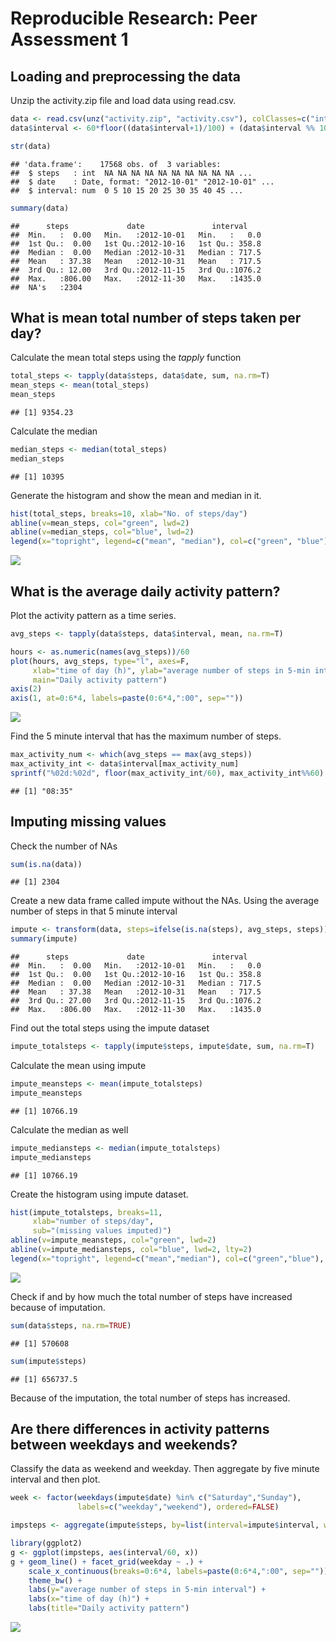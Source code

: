 # Reproducible Research: Peer Assessment 1


## Loading and preprocessing the data
Unzip the activity.zip file and load data using read.csv.

```r
data <- read.csv(unz("activity.zip", "activity.csv"), colClasses=c("integer", "Date", "integer"))
data$interval <- 60*floor((data$interval+1)/100) + (data$interval %% 100)

str(data)
```

```
## 'data.frame':	17568 obs. of  3 variables:
##  $ steps   : int  NA NA NA NA NA NA NA NA NA NA ...
##  $ date    : Date, format: "2012-10-01" "2012-10-01" ...
##  $ interval: num  0 5 10 15 20 25 30 35 40 45 ...
```

```r
summary(data)
```

```
##      steps             date               interval     
##  Min.   :  0.00   Min.   :2012-10-01   Min.   :   0.0  
##  1st Qu.:  0.00   1st Qu.:2012-10-16   1st Qu.: 358.8  
##  Median :  0.00   Median :2012-10-31   Median : 717.5  
##  Mean   : 37.38   Mean   :2012-10-31   Mean   : 717.5  
##  3rd Qu.: 12.00   3rd Qu.:2012-11-15   3rd Qu.:1076.2  
##  Max.   :806.00   Max.   :2012-11-30   Max.   :1435.0  
##  NA's   :2304
```

## What is mean total number of steps taken per day?
Calculate the mean total steps using the *tapply* function

```r
total_steps <- tapply(data$steps, data$date, sum, na.rm=T)
mean_steps <- mean(total_steps)
mean_steps
```

```
## [1] 9354.23
```

Calculate the median 

```r
median_steps <- median(total_steps)
median_steps
```

```
## [1] 10395
```

Generate the histogram and show the mean and median in it.


```r
hist(total_steps, breaks=10, xlab="No. of steps/day")
abline(v=mean_steps, col="green", lwd=2)
abline(v=median_steps, col="blue", lwd=2)
legend(x="topright", legend=c("mean", "median"), col=c("green", "blue"), bty="n", lwd=3)
```

![](PA1_template_files/figure-html/unnamed-chunk-4-1.png) 


## What is the average daily activity pattern?
Plot the activity pattern as a time series.

```r
avg_steps <- tapply(data$steps, data$interval, mean, na.rm=T)

hours <- as.numeric(names(avg_steps))/60
plot(hours, avg_steps, type="l", axes=F,
     xlab="time of day (h)", ylab="average number of steps in 5-min interval",
     main="Daily activity pattern")
axis(2)
axis(1, at=0:6*4, labels=paste(0:6*4,":00", sep=""))
```

![](PA1_template_files/figure-html/unnamed-chunk-5-1.png) 

Find the 5 minute interval that has the maximum number of steps.

```r
max_activity_num <- which(avg_steps == max(avg_steps))
max_activity_int <- data$interval[max_activity_num]
sprintf("%02d:%02d", floor(max_activity_int/60), max_activity_int%%60)
```

```
## [1] "08:35"
```
## Imputing missing values
Check the number of NAs

```r
sum(is.na(data))
```

```
## [1] 2304
```
Create a new data frame called impute without the NAs. Using the average number of steps in that 5 minute interval

```r
impute <- transform(data, steps=ifelse(is.na(steps), avg_steps, steps))
summary(impute)
```

```
##      steps             date               interval     
##  Min.   :  0.00   Min.   :2012-10-01   Min.   :   0.0  
##  1st Qu.:  0.00   1st Qu.:2012-10-16   1st Qu.: 358.8  
##  Median :  0.00   Median :2012-10-31   Median : 717.5  
##  Mean   : 37.38   Mean   :2012-10-31   Mean   : 717.5  
##  3rd Qu.: 27.00   3rd Qu.:2012-11-15   3rd Qu.:1076.2  
##  Max.   :806.00   Max.   :2012-11-30   Max.   :1435.0
```

Find out the total steps using the impute dataset

```r
impute_totalsteps <- tapply(impute$steps, impute$date, sum, na.rm=T)
```
Calculate the mean using impute

```r
impute_meansteps <- mean(impute_totalsteps)
impute_meansteps
```

```
## [1] 10766.19
```

Calculate the median as well

```r
impute_mediansteps <- median(impute_totalsteps)
impute_mediansteps
```

```
## [1] 10766.19
```

Create the histogram using impute dataset.

```r
hist(impute_totalsteps, breaks=11, 
     xlab="number of steps/day", 
     sub="(missing values imputed)")
abline(v=impute_meansteps, col="green", lwd=2)
abline(v=impute_mediansteps, col="blue", lwd=2, lty=2)
legend(x="topright", legend=c("mean","median"), col=c("green","blue"), bty="n", lwd=2)
```

![](PA1_template_files/figure-html/unnamed-chunk-12-1.png) 

Check if and by how much the total number of steps have increased because of imputation.

```r
sum(data$steps, na.rm=TRUE)
```

```
## [1] 570608
```

```r
sum(impute$steps)
```

```
## [1] 656737.5
```
Because of the imputation, the total number of steps has increased.

## Are there differences in activity patterns between weekdays and weekends?
Classify the data as weekend and weekday. Then aggregate by five minute interval and then plot.


```r
week <- factor(weekdays(impute$date) %in% c("Saturday","Sunday"), 
               labels=c("weekday","weekend"), ordered=FALSE)

impsteps <- aggregate(impute$steps, by=list(interval=impute$interval, weekday=week), mean)

library(ggplot2)
g <- ggplot(impsteps, aes(interval/60, x))
g + geom_line() + facet_grid(weekday ~ .) +
    scale_x_continuous(breaks=0:6*4, labels=paste(0:6*4,":00", sep="")) +
    theme_bw() +
    labs(y="average number of steps in 5-min interval") +
    labs(x="time of day (h)") +
    labs(title="Daily activity pattern")
```

![](PA1_template_files/figure-html/unnamed-chunk-14-1.png) 
